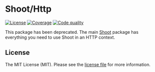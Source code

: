 # Shoot/Http
[![License][ico-license]][link-license]
[![Coverage][ico-coverage]][link-coverage]
[![Code quality][ico-code-quality]][link-code-quality]

This package has been deprecated. The main [Shoot][link-shoot] package has everything you need to
use Shoot in an HTTP context.

## License
The MIT License (MIT). Please see the [license file][link-license] for more information.

[ico-license]: https://img.shields.io/badge/license-MIT-brightgreen.svg?style=flat-square
[ico-coverage]: https://img.shields.io/scrutinizer/coverage/g/shootphp/http.svg?style=flat-square
[ico-code-quality]: https://img.shields.io/scrutinizer/g/shootphp/http.svg?style=flat-square
[link-changelog]: CHANGELOG.md
[link-code-quality]: https://scrutinizer-ci.com/g/shootphp/http
[link-coverage]: https://scrutinizer-ci.com/g/shootphp/http/code-structure
[link-license]: LICENSE.md
[link-shoot]: https://github.com/shootphp/shoot
